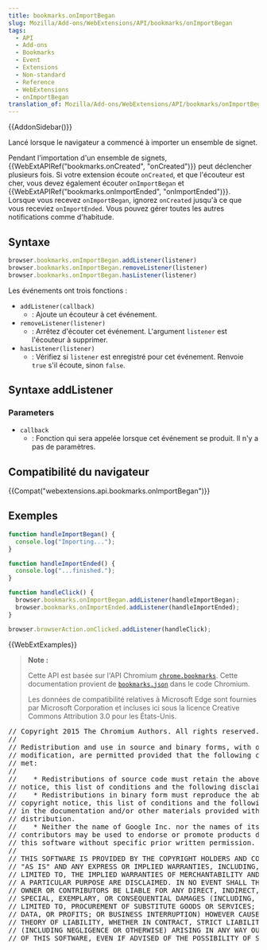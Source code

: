 ```yaml
---
title: bookmarks.onImportBegan
slug: Mozilla/Add-ons/WebExtensions/API/bookmarks/onImportBegan
tags:
  - API
  - Add-ons
  - Bookmarks
  - Event
  - Extensions
  - Non-standard
  - Reference
  - WebExtensions
  - onImportBegan
translation_of: Mozilla/Add-ons/WebExtensions/API/bookmarks/onImportBegan
---
```

{{AddonSidebar()}}

Lancé lorsque le navigateur a commencé à importer un ensemble de signet.

Pendant l'importation d'un ensemble de signets, {{WebExtAPIRef("bookmarks.onCreated", "onCreated")}} peut déclencher plusieurs fois. Si votre extension écoute `onCreated`, et que l'écouteur est cher, vous devez également écouter `onImportBegan` et {{WebExtAPIRef("bookmarks.onImportEnded", "onImportEnded")}}. Lorsque vous recevez `onImportBegan`, ignorez `onCreated` jusqu'à ce que vous receviez `onImportEnded`. Vous pouvez gérer toutes les autres notifications comme d'habitude.

## Syntaxe

```js
browser.bookmarks.onImportBegan.addListener(listener)
browser.bookmarks.onImportBegan.removeListener(listener)
browser.bookmarks.onImportBegan.hasListener(listener)
```

Les événements ont trois fonctions :

- `addListener(callback)`
  - : Ajoute un écouteur à cet événement.
- `removeListener(listener)`
  - : Arrêtez d'écouter cet événement. L'argument `listener` est l'écouteur à supprimer.
- `hasListener(listener)`
  - : Vérifiez si `listener` est enregistré pour cet événement. Renvoie `true` s'il écoute, sinon `false`.

## Syntaxe addListener

### Parameters

- `callback`
  - : Fonction qui sera appelée lorsque cet événement se produit. Il n'y a pas de paramètres.

## Compatibilité du navigateur

{{Compat("webextensions.api.bookmarks.onImportBegan")}}

## Exemples

```js
function handleImportBegan() {
  console.log("Importing...");
}

function handleImportEnded() {
  console.log("...finished.");
}

function handleClick() {
  browser.bookmarks.onImportBegan.addListener(handleImportBegan);
  browser.bookmarks.onImportEnded.addListener(handleImportEnded);
}

browser.browserAction.onClicked.addListener(handleClick);
```

{{WebExtExamples}}

> **Note :**
>
> Cette API est basée sur l'API Chromium [`chrome.bookmarks`](https://developer.chrome.com/extensions/bookmarks). Cette documentation provient de  [`bookmarks.json`](https://chromium.googlesource.com/chromium/src/+/master/chrome/common/extensions/api/bookmarks.json) dans le code Chromium.
>
> Les données de compatibilité relatives à Microsoft Edge sont fournies par Microsoft Corporation et incluses ici sous la licence Creative Commons Attribution 3.0 pour les États-Unis.

<div class="hidden"><pre>// Copyright 2015 The Chromium Authors. All rights reserved.
//
// Redistribution and use in source and binary forms, with or without
// modification, are permitted provided that the following conditions are
// met:
//
//    * Redistributions of source code must retain the above copyright
// notice, this list of conditions and the following disclaimer.
//    * Redistributions in binary form must reproduce the above
// copyright notice, this list of conditions and the following disclaimer
// in the documentation and/or other materials provided with the
// distribution.
//    * Neither the name of Google Inc. nor the names of its
// contributors may be used to endorse or promote products derived from
// this software without specific prior written permission.
//
// THIS SOFTWARE IS PROVIDED BY THE COPYRIGHT HOLDERS AND CONTRIBUTORS
// "AS IS" AND ANY EXPRESS OR IMPLIED WARRANTIES, INCLUDING, BUT NOT
// LIMITED TO, THE IMPLIED WARRANTIES OF MERCHANTABILITY AND FITNESS FOR
// A PARTICULAR PURPOSE ARE DISCLAIMED. IN NO EVENT SHALL THE COPYRIGHT
// OWNER OR CONTRIBUTORS BE LIABLE FOR ANY DIRECT, INDIRECT, INCIDENTAL,
// SPECIAL, EXEMPLARY, OR CONSEQUENTIAL DAMAGES (INCLUDING, BUT NOT
// LIMITED TO, PROCUREMENT OF SUBSTITUTE GOODS OR SERVICES; LOSS OF USE,
// DATA, OR PROFITS; OR BUSINESS INTERRUPTION) HOWEVER CAUSED AND ON ANY
// THEORY OF LIABILITY, WHETHER IN CONTRACT, STRICT LIABILITY, OR TORT
// (INCLUDING NEGLIGENCE OR OTHERWISE) ARISING IN ANY WAY OUT OF THE USE
// OF THIS SOFTWARE, EVEN IF ADVISED OF THE POSSIBILITY OF SUCH DAMAGE.
</pre></div>
